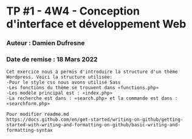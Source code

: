 # TP #1 - 4W4 - Conception d'interface et développement Web
### Auteur : Damien Dufresne
### Date de remise : 18 Mars 2022

```
Cet exercice nous a permis d'introduire la structure d'un thème Wordpress. Voici la structure utilisée:
-Pour le style css nous avons utilisé Sass
-Les fonctions du thème se trouvent dans «functions.php»
-Les modèle principal est : «index.php»
-La recherche est dans : «search.php» et la commande est dans : «searchform.php»

Pour modifier readme.md
https://docs.github.com/en/get-started/writing-on-github/getting-started-with-writing-and-formatting-on-github/basic-writing-and-formatting-syntax